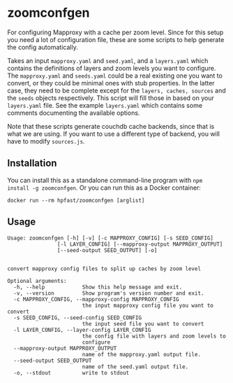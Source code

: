 zoomconfgen
===========

For configuring Mapproxy with a cache per zoom level. Since for this setup you need a lot of configuration file, these are some scripts to help generate the config automatically.

Takes an input `mapproxy.yaml` and `seed.yaml`, and a `layers.yaml` which contains the definitions of layers and zoom levels you want to configure. The `mapproxy.yaml` and `seeds.yaml` could be a real existing one you want to convert, or they could be minimal ones with stub properties. In the latter case, they need to be complete except for the `layers, caches, sources` and the `seeds` objects respectively. This script will fill those in based on your `layers.yaml` file. See the example `layers.yaml` which contains some comments documenting the available options.

Note that these scripts generate couchdb cache backends, since that is what we are using. If you want to use a different type of backend, you will have to modify `sources.js`.

Installation
------------

You can install this as a standalone command-line program with `npm install -g zoomconfgen`. Or you can run this as a Docker container:

    docker run --rm hpfast/zoomconfgen [arglist]

Usage
-----


    Usage: zoomconfgen [-h] [-v] [-c MAPPROXY_CONFIG] [-s SEED_CONFIG]
                    [-l LAYER_CONFIG] [--mapproxy-output MAPPROXY_OUTPUT]
                    [--seed-output SEED_OUTPUT] [-o]
                    
    
    convert mapproxy config files to split up caches by zoom level
    
    Optional arguments:
      -h, --help            Show this help message and exit.
      -v, --version         Show program's version number and exit.
      -c MAPPROXY_CONFIG, --mapproxy-config MAPPROXY_CONFIG
                            the input mapproxy config file you want to convert
      -s SEED_CONFIG, --seed-config SEED_CONFIG
                            the input seed file you want to convert
      -l LAYER_CONFIG, --layer-config LAYER_CONFIG
                            the config file with layers and zoom levels to 
                            configure
      --mapproxy-output MAPPROXY_OUTPUT
                            name of the mapproxy.yaml output file.
      --seed-output SEED_OUTPUT
                            name of the seed.yaml output file.
      -o, --stdout          write to stdout
